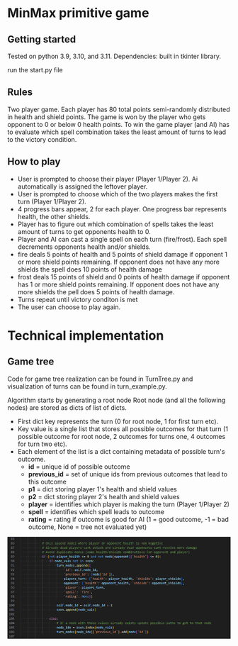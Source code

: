 # MinMax primitive game

## Getting started
Tested on python 3.9, 3.10, and 3.11.
Dependencies: built in tkinter library.

run the start.py file

## Rules
Two player game.
Each player has 80 total points semi-randomly distributed in health and shield points.
The game is won by the player who gets opponent to 0 or below 0 health points.
To win the game player (and AI) has to evaluate which spell combination takes the least
amount of turns to lead to the victory condition.

## How to play
- User is prompted to choose their player (Player 1/Player 2). 
Ai automatically is assigned the leftover player.
- User is prompted to choose which of the two players makes the first turn (Player 1/Player 2).
- 4 progress bars appear, 2 for each player. One progress bar represents health, the other shields.
- Player has to figure out which combination of spells takes the least amount of turns to get opponents health to 0.
- Player and AI can cast a single spell on each turn (fire/frost). Each spell decrements opponents health and/or shields.
- fire deals 5 points of health and 5 points of shield damage if opponent 1 or more shield points remaining. If opponent does not have any more shields the spell does 10 points of health damage
- frost deals 15 points of shield and 0 points of health damage if opponent has 1 or more shield points remaining. If opponent does not have any more shields the pell does 5 points of health damage.
- Turns repeat until victory conditon is met
- The user can choose to play again.

# Technical implementation
## Game tree
Code for game tree realization can be found in TurnTree.py and visualization of turns can be found in turn_example.py.

Algorithm starts by generating a root node
Root node (and all the following nodes) are stored as dicts of list of dicts. 
- First dict key represents the turn (0 for root node, 1 for first turn etc). 
- Key value is a single list that stores all possible outcomes for that turn (1 possible outcome for root node, 2 outcomes for turns one, 4 outcomes for turn two etc).
- Each element of the list is a dict containing metadata of possible turn's outcome.
    - **id** = unique id of possible outcome
    - **previous_id** = set of unique ids from previous outcomes that lead to this outcome
    - **p1** = dict storing player 1's health and shield values
    - **p2** = dict storing player 2's health and shield values
    - **player** = identifies which player is making the turn (Player 1/Player 2)
    - **spell** = identifies which spell leads to outcome
    - **rating** = rating if outcome is good for AI (1 =  good outcome, -1 = bad outcome, None = tree not evaluated yet)

![Alt text](./media/ex1.PNG?raw=true "Outcome example")